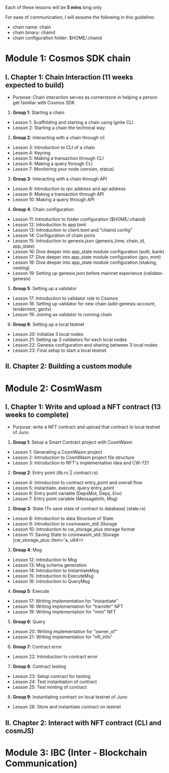 Each of these lessons will be __5 mins__ long only

For ease of communication, I will assume the following in this guideline:
* chain name: chain
* chain binary: chaind
* chain configuration folder: $HOME/.chaind 

# Module 1: Cosmos SDK chain
## I. Chapter 1: Chain Interaction (11 weeks expected to build)
* Purpose: Chain interaction serves as cornerstone in helping a person get familiar with Cosmos SDK

1. __Group 1__: Starting a chain
* Lesson 1: Scaffolding and starting a chain using Ignite CLI
* Lesson 2: Starting a chain the technical way

2. __Group 2__: Interacting with a chain through cli
* Lesson 3: Introduction to CLI of a chain
* Lesson 4: Keyring
* Lesson 5: Making a transaction through CLI
* Lesson 6: Making a query through CLI
* Lesson 7: Monitoring your node (version, status)

3. __Group 3__: Interacting with a chain through API
* Lesson 8: Introduction to rpc address and api address
* Lesson 9: Making a transaction through API
* Lesson 10: Making a query through API

4. __Group 4__: Chain configuration
* Lesson 11: Introduction to folder configuration ($HOME/.chaind)
* Lesson 12: Introduction to app.toml
* Lesson 13: Introduction to client.toml and "chaind config"
* Lesson 14: Configuration of chain ports
* Lesson 15: Introduction to genesis.json (genesis_time, chain_id, app_state)
* Lesson 16: Dive deeper into app_state module configuration (auth, bank)
* Lesson 17: Dive deeper into app_state module configuration (gov, mint)
* Lesson 18: Dive deeper into app_state module configuration (staking, vesting)
* Lesson 19: Setting up genesis.json before mainnet experience (validate-genesis)

5. __Group 5__: Setting up a validator
* Lesson 17: Introduction to validator role in Cosmos
* Lesson 18: Setting up validator for new chain (add-genesis-account, tendermint, gentx)
* Lesson 19: Joining as validator to running chain

6. __Group 6__: Setting up a local testnet
* Lesson 20: Initialize 3 local nodes
* Lesson 21: Setting up 3 validators for each local nodes
* Lesson 22: Genesis configuration and sharing between 3 local nodes
* Lesson 23: Final setup to start a local testnet

## II. Chapter 2: Building a custom module

# Module 2: CosmWasm
## I. Chapter 1: Write and upload a NFT contract (13 weeks to complete)
* Purpose: write a NFT contract and upload that contract to local testnet of Juno

1. __Group 1__: Setup a Smart Contract project with CosmWasm
* Lesson 1: Generating a CosmWasm project
* Lesson 2: Introduction to CosmWasm project file structure
* Lesson 3: Introduction to NFT's implementation idea and CW-721

2. __Group 2__: Entry point (lib.rs || contract.rs)
* Lesson 4: Introduction to contract entry_point and overall flow
* Lesson 5: instantiate, execute, query entry_point
* Lesson 6: Entry point variable (DepsMut, Deps, Env)
* Lesson 7: Entry point variable (MessageInfo, Msg)

2. __Group 3__: State (To save state of contract to database) (state.rs)
* Lesson 8: Introduction to data Structure of State
* Lesson 9: Introduction to cosmwasm_std::Storage
* Lesson 10: Introduction to cw_storage_plus storage format
* Lesson 11: Saving State to cosmwasm_std::Storage (cw_storage_plus::Item<'a, u64>)

3. __Group 4__: Msg
* Lesson 12: Introduction to Msg
* Lesson 13: Msg schema generation
* Lesson 14: Introduction to InstantiateMsg
* Lesson 15: Introduction to ExecuteMsg
* Lesson 16: Introduction to QueryMsg

4. __Group 5__: Execute
* Lesson 17: Writing implementation for "instantiate"
* Lesson 18: Writing implementation for "transfer" NFT
* Lesson 19: Writing implementation for "mint" NFT

5. __Group 6__: Query
* Lesson 20: Writing implementation for "owner_of"
* Lesson 21: Writing implementation for "nft_info"

6. __Group 7__: Contract error
* Lesson 22: Introduction to contract error

7. __Group 8__: Contract testing
* Lesson 23: Setup contract for testing
* Lesson 24: Test instantiation of contract
* Lesson 25: Test minting of contract

8. __Group 9__: Instantiating contract on local testnet of Juno
* Lesson 26: Store and instantiate contract on testnet

## II. Chapter 2: Interact with NFT contract (CLI and cosmJS)


# Module 3: IBC (Inter - Blockchain Communication)

